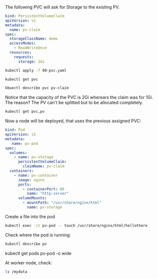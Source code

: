 The following PVC will ask for Storage to the existing PV.

```YAML
kind: PersistentVolumeClaim
apiVersion: v1
metadata:
  name: pv-claim
spec:
  storageClassName: demo
  accessModes:
    - ReadWriteOnce
  resources:
    requests:
      storage: 1Gi
```

```bash
kubectl apply -f 00-pvc.yaml
```

```bash
kubectl get pvc
```
```bash
kbuectl describe pvc pv-claim
```
Notice that the capacity of the PVC is 2Gi wherears the claim was for 1Gi. The reason?
The PV can't be splitted but to be allocated completely.
```bash
kubectl get pvc,pv
```

Now a node will be deployed, that uses the previous assigned PVC:

```YAML
kind: Pod
apiVersion: v1
metadata:
   name: pv-pod
spec:
  volumes:
    - name: pv-storage
      persistentVolumeClaim:
        claimName: pv-claim
  containers:
    - name: pv-container
      image: nginx
      ports:
        - containerPort: 80
          name: "http-server"
      volumeMounts:
        - mountPath: "/usr/share/nginx/html"
          name: pv-storage
```

Create a file into the pod
```bash
kubectl exec -it pv-pod -- touch /usr/share/nginx/html/hellothere
```
Check where the pod is running:
```bash
kubectl describe pv
```
kubectl get pods pv-pod -o wide

At worker node, check:
```bash
ls /mydata
```